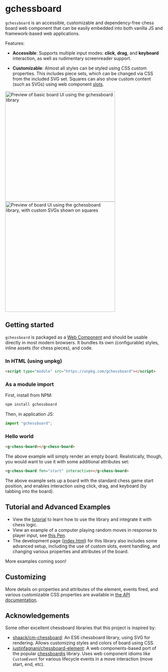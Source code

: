# gchessboard

`gchessboard` is an accessible, customizable and dependency-free chess board web component that can be easily embedded into both vanilla JS and framework-based web applications.

Features:

- **Accessible**: Supports multiple input modes: **click**, **drag**, and **keyboard** interaction, as well as rudimentary screenreader support.

- **Customizable**: Almost all styles can be styled using CSS custom properties. This includes piece sets, which can be changed via CSS from the included SVG set. Squares can also show custom content (such as SVGs) using web component [slots](https://developer.mozilla.org/en-US/docs/Web/HTML/Element/slot).

<img src="https://raw.githubusercontent.com/mganjoo/gchessboard/main/screenshots/example-basic.png" alt="Preview of basic board UI using the gchessboard library" width="350" />
<img src="https://raw.githubusercontent.com/mganjoo/gchessboard/main/screenshots/example-svg.png" alt="Preview of board UI using the gchessboard library, with custom SVGs shown on squares" width="350" />

## Getting started

`gchessboard` is packaged as a [Web Component](https://developer.mozilla.org/en-US/docs/Web/Web_Components) and should be usable directly in most modern browsers. It bundles its own (configurable) styles, inline assets (for chess pieces), and code.

### In HTML (using unpkg)

```html
<script type="module" src="https://unpkg.com/gchessboard"></script>
```

### As a module import

First, install from NPM:

```sh
npm install gchessboard
```

Then, in application JS:

```js
import "gchessboard";
```

### Hello world

```html
<g-chess-board></g-chess-board>
```

The above example will simply render an empty board. Realistically, though, you would want to use it with some additional attributes set:

```html
<g-chess-board fen="start" interactive></g-chess-board>
```

The above example sets up a board with the standard chess game start position, and enables interaction
using click, drag, and keyboard (by tabbing into the board).

## Tutorial and Advanced Examples

- View the [tutorial](https://mganjoo.github.io/gchessboard/) to learn how to use the library and integrate it with chess logic.
- View an example of a computer playing random moves in response to player input, see [this Pen](https://codepen.io/mganjoo/full/PoObVbx).
- The development page ([index.html](index.html)) for this library
  also includes some advanced setup, including the use of custom slots, event handling, and changing
  various properties and attributes of the board.

More examples coming soon!

## Customizing

More details on properties and attributes of the element, events fired, and various customizable CSS properties are available in [the API documentation](https://github.com/mganjoo/gchessboard/blob/main/docs/src/api.md).

## Acknowledgements

Some other excellent chessboard libraries that this project is inspired by:

- [shaack/cm-chessboard](https://github.com/shaack/cm-chessboard): An ES6 chessboard library, using SVG for rendering. Allows customizing styles and colors of board using CSS.
- [justinfagnani/chessboard-element](https://github.com/justinfagnani/chessboard-element): A web components-based port of the popular [chessboardjs](https://github.com/oakmac/chessboardjs/) library. Uses web component idioms like `CustomEvent` for various lifecycle events in a move interaction (move start, end, etc).
